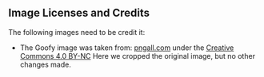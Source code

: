 ## Image Licenses and Credits


The following images need to be credit it:

- The Goofy image was taken from: [pngall.com][pngall.com link]
under the [Creative Commons 4.0 BY-NC][CC4 link]
Here we cropped the original image, but no other changes made.




[//]: # (These are reference links used in the body of this note and get stripped out when the markdown processor does its job. There is no need to format nicely because it shouldn't be seen. Thanks SO - http://stackoverflow.com/questions/4823468/store-comments-in-markdown-syntax)

   [pngall.com link]: <http://www.pngall.com/goofy-png/download/16889>
   [CC4 link]: <https://creativecommons.org/licenses/by-nc/4.0/>
